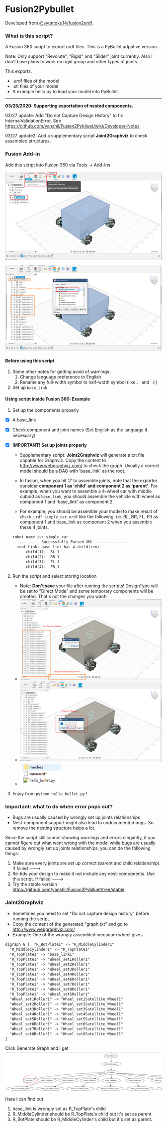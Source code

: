 # Fusion2Pybullet

Developed from [@syuntoku14/fusion2urdf](https://github.com/syuntoku14/fusion2urdf). 

### What is this script?

A Fusion 360 script to export urdf files. This is a PyBullet adpative version. 

Note: Only support "Revolute", "Rigid" and "Slider" joint currently. Also I don't have plans to work on rigid group and other types of joints.

This exports:

* .urdf files of the model
* .stl files of your model
* A example hello.py to load your model into PyBullet.

---

**03/25/2020: Supporting exportation of nested components.**

03/27 update: Add "Do not Capture Design History" to fix InternalValidationError. See https://github.com/yanshil/Fusion2Pyblluet/wiki/Developer-Notes

03/27 update2: Add a supplementary script **Joint2Graphviz** to check assembled structures.


### Fusion Add-in
Add this script into Fusion 360 via Tools -> Add-Ins

![](./imgs/1_plugin.png)

![](./imgs/2_script.png)

#### Before using this script

1. Some other notes for getting avoid of warnings: 
   1. Change language preference to English
   2. Rename any full-width symbol to half-width symbol (like `。` and `（）`)
2. Set up `base_link`

#### Using script inside Fusion 360: Example

1. Set up the components properly

- [x] A base_link

- [x] Check component and joint names (Set English as the language if necessary)

- [x] **IMPORTANT! Set up joints properly** 

	* Supplementary script: **Joint2Graphviz** will generate a txt file capable for Graphviz. Copy the content to http://www.webgraphviz.com/ to check the graph. Usually a correct model should be a DAG with 'base_link' as the root.
	
	* In fusion, when you hit 'J' to assemble joints, note that the exporter consider **component 1 as 'child' and component 2 as 'parent'**. For example, when you want to assemble a 4-wheel car with middle cuboid as `base_link`, you should assemble the vehicle with wheel as component 1 and 'base_link' as component 2.

	* For example, you should be assemble your model to make result of `check_urdf simple_car.urdf`  like the following. i.e. BL, BR, FL, FR as component 1 and base_link as component 2 when you assemble these 4 joints.
	```
    robot name is: simple_car
	  ---------- Successfully Parsed XML ---------------
	  root Link: base_link has 4 child(ren)
	      child(1):  BL_1
	      child(2):  BR_1
	      child(3):  FL_1
	      child(4):  FR_1
	```

2. Run the script and select storing location
   * Note: **Don't save** your file after running the scripts! DesignType will be set to "Direct Mode" and some temporary components will be created. That's not the changes you want!
   * ![](./imgs/3_success.png)
   * ![](./imgs/4_close.png)
   * ![](./imgs/5_files.png)
   
3. Enjoy from `python hello_bullet.py` !


###  Important: what to do when error pops out?

* Bugs are usually  caused by wrongly set up joints relationships
* Nest-component support might also lead to undocumented bugs. So remove the nesting structure helps a lot.

Since the script still cannot showing warnings and errors elegantly, if you cannot figure out what went wrong with the model while bugs are usually  caused by wrongly set up joints relationships, you can do the following things:

1. Make sure every joints are set up correct (parent and child relationship). If failed ---> 
2. Re-tidy your design to make it not include any nest-components. Use this script. If failed --->  
3. Try the stable version https://github.com/yanshil/Fusion2Pyblluet/tree/stable.


### Joint2Graphviz
* Sometimes you need to set "Do not capture design history" before running the script.
* Copy the content of the generated "graph.txt" and go to http://www.webgraphviz.com/
* Example: One of the wrongly assembled mecanum wheel gives

```
digraph G {  "R_BotPlate1" -> "R_MiddleCylinder1"
  "R_MiddleCylinder1" -> "R_TopPlate1"
  "R_TopPlate1" -> "base_link1"
  "R_TopPlate1" -> "Wheel_set1Roller1"
  "R_TopPlate1" -> "Wheel_set2Roller1"
  "R_TopPlate1" -> "Wheel_set3Roller1"
  "R_TopPlate1" -> "Wheel_set4Roller1"
  "R_TopPlate1" -> "Wheel_set6Roller1"
  "R_TopPlate1" -> "Wheel_set7Roller1"
  "R_TopPlate1" -> "Wheel_set8Roller1"
  "R_TopPlate1" -> "Wheel_set5Roller1"
  "Wheel_set1Roller1" -> "Wheel_set1Satellite_Wheel1"
  "Wheel_set2Roller1" -> "Wheel_set2Satellite_Wheel1"
  "Wheel_set3Roller1" -> "Wheel_set3Satellite_Wheel1"
  "Wheel_set4Roller1" -> "Wheel_set4Satellite_Wheel1"
  "Wheel_set5Roller1" -> "Wheel_set5Satellite_Wheel1"
  "Wheel_set6Roller1" -> "Wheel_set6Satellite_Wheel1"
  "Wheel_set7Roller1" -> "Wheel_set7Satellite_Wheel1"
  "Wheel_set8Roller1" -> "Wheel_set8Satellite_Wheel1"
}
```

 Click Generate Graph and I get ![](./imgs/6_graphviz.PNG)



Here I can find out 

1.  base_link is wrongly set as R_TopPlate's child
2. R_MiddleCylinder should be R_TopPlate's child but it's set as parent
3. R_BotPlate should be R_MiddleCylinder's child but it's set as parent.